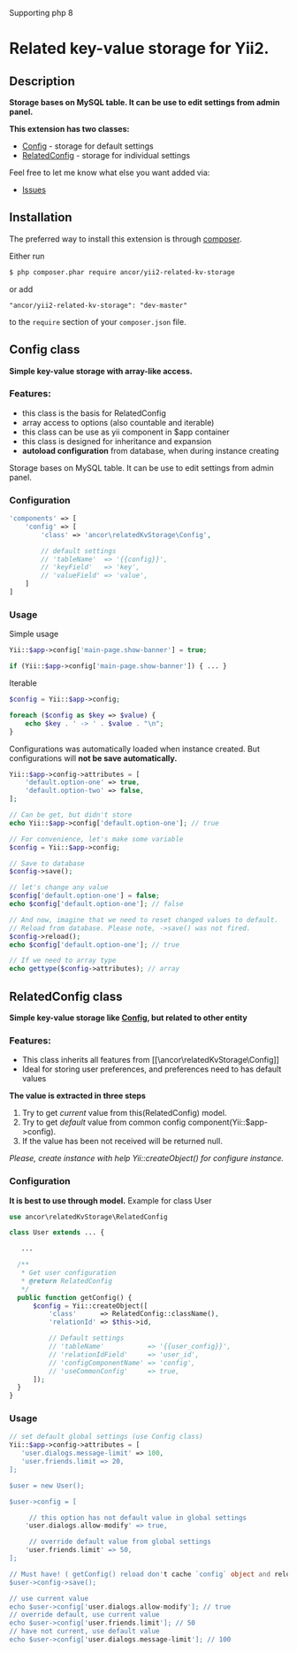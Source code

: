 Supporting php 8

# Related key-value storage for Yii2.

## Description

**Storage bases on MySQL table. It can be use to edit settings from admin panel.**

**This extension has two classes:**

+ [Config](#config-class) - storage for default settings
+ [RelatedConfig](#relatedconfig-class) - storage for individual settings

Feel free to let me know what else you want added via:

- [Issues](https://github.com/ancor-dev/yii2-related-kv-storage/issues)

## Installation

The preferred way to install this extension is through [composer](http://getcomposer.org/download/).

Either run

```bash
$ php composer.phar require ancor/yii2-related-kv-storage
```

or add

```
"ancor/yii2-related-kv-storage": "dev-master"
```

to the `require` section of your `composer.json` file.

## Config class

**Simple key-value storage with array-like access.**

### Features:

+ this class is the basis for RelatedConfig
+ array access to options (also countable and iterable)
+ this class can be use as yii component in $app container
+ this class is designed for inheritance and expansion
+ **autoload configuration** from database, when during instance creating

Storage bases on MySQL table. It can be use to edit settings from admin panel.

### Configuration

```php
'components' => [
    'config' => [
        'class' => 'ancor\relatedKvStorage\Config',

        // default settings
        // 'tableName'  => '{{config}}',
        // 'keyField'   => 'key',
        // 'valueField' => 'value',
    ]
]
```

### Usage

Simple usage
```php
Yii::$app->config['main-page.show-banner'] = true;

if (Yii::$app->config['main-page.show-banner']) { ... }
```

Iterable
```php
$config = Yii::$app->config;

foreach ($config as $key => $value) {
    echo $key . ' -> ' . $value . "\n";
}
```

Configurations  was automatically loaded when instance created.
But configurations will **not be save automatically.**
```php
Yii::$app->config->attributes = [
    'default.option-one' => true,
    'default.option-two' => false,
];

// Can be get, but didn't store
echo Yii::$app->config['default.option-one']; // true

// For convenience, let's make some variable
$config = Yii::$app->config;

// Save to database
$config->save();

// let's change any value
$config['default.option-one'] = false;
echo $config['default.option-one']; // false

// And now, imagine that we need to reset changed values to default.
// Reload from database. Please note, ->save() was not fired.
$config->reload();
echo $config['default.option-one']; // true

// If we need to array type
echo gettype($config->attributes); // array
```

## RelatedConfig class

**Simple key-value storage like [Config](#config-class), but related to other entity**

### Features:

+ This class inherits all features from [[\ancor\relatedKvStorage\Config]]
+ Ideal for storing user preferences, and preferences need to has default values

**The value is extracted in three steps**

1. Try to get *current* value from this(RelatedConfig) model.
2. Try to get *default* value from common config component(Yii::$app->config).
3. If the value has been not received will be returned null.

*Please, create instance with help Yii::createObject() for configure instance.*

### Configuration

**It is best to use through model.** Example for class User

```php
use ancor\relatedKvStorage\RelatedConfig

class User extends ... {

   ...

  /**
   * Get user configuration
   * @return RelatedConfig
   */
  public function getConfig() {
      $config = Yii::createObject([
          'class'      => RelatedConfig::className(),
          'relationId' => $this->id,

          // Default settings
          // 'tableName'           => '{{user_config}}',
          // 'relationIdField'     => 'user_id',
          // 'configComponentName' => 'config',
          // 'useCommonConfig'     => true,
      ]);
  }
}
```

### Usage

```php
// set default global settings (use Config class)
Yii::$app->config->attributes = [
   'user.dialogs.message-limit' => 100,
   'user.friends.limit => 20,
];

$user = new User();

$user->config = [

     // this option has not default value in global settings
    'user.dialogs.allow-modify' => true,

     // override default value from global settings
    'user.friends.limit' => 50,
];

// Must have! ( getConfig() reload don't cache `config` object and reload every time. So we didn't do it )
$user->config->save();

// use current value
echo $user->config['user.dialogs.allow-modify']; // true
// override default, use current value
echo $user->config['user.friends.limit']; // 50
// have not current, use default value
echo $user->config['user.dialogs.message-limit']; // 100
```
